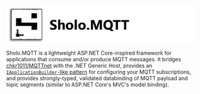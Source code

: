 ![image](/images/Banner.png)

Sholo.MQTT is a lightweight ASP.NET Core-inspired framework for applications that consume and/or produce
MQTT messages.  It bridges [chkr1011/MQTTnet](https://github.com/chkr1011/MQTTnet) with the .NET Generic Host,
provides an [`IApplicationBuilder`-like pattern](https://docs.microsoft.com/en-us/aspnet/core/fundamentals/middleware/?view=aspnetcore-5.0)
for configuring your MQTT subscriptions, and provides strongly-typed, validated databinding of MQTT payload and topic segments (similar to
ASP.NET Core's MVC's model binding).
